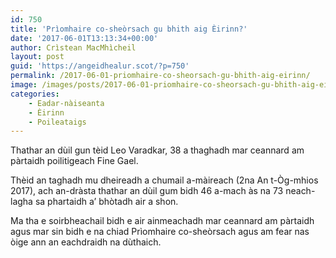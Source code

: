 ```yaml
---
id: 750
title: 'Prìomhaire co-sheòrsach gu bhith aig Èirinn?'
date: '2017-06-01T13:13:34+00:00'
author: Crìstean MacMhìcheil
layout: post
guid: 'https://angeidhealur.scot/?p=750'
permalink: /2017-06-01-priomhaire-co-sheorsach-gu-bhith-aig-eirinn/
image: /images/posts/2017-06-01-priomhaire-co-sheorsach-gu-bhith-aig-eirinn.webp
categories:
    - Eadar-nàiseanta
    - Èirinn
    - Poileataigs
---
```


Thathar an dùil gun tèid Leo Varadkar, 38 a thaghadh mar ceannard am pàrtaidh poilitigeach Fine Gael.

Thèid an taghadh mu dheireadh a chumail a-màireach (2na An t-Òg-mhios 2017), ach an-dràsta thathar an dùil gum bidh 46 a-mach às na 73 neach-lagha sa phartaidh a’ bhòtadh air a shon.

Ma tha e soirbheachail bidh e air ainmeachadh mar ceannard am pàrtaidh agus mar sin bidh e na chiad Prìomhaire co-sheòrsach agus am fear nas òige ann an eachdraidh na dùthaich.
